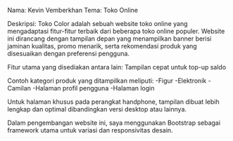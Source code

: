 Nama: Kevin Vemberkhan
Tema: Toko Online

Deskripsi:
Toko Color adalah sebuah website toko online yang mengadaptasi fitur-fitur terbaik dari beberapa toko online populer. Website ini dirancang dengan tampilan depan yang menampilkan banner berisi jaminan kualitas, promo menarik, serta rekomendasi produk yang disesuaikan dengan preferensi pengguna.

Fitur utama yang disediakan antara lain:
Tampilan cepat untuk top-up saldo

Contoh kategori produk yang ditampilkan meliputi:
-Figur
-Elektronik
-Camilan
-Halaman profil pengguna
-Halaman login

Untuk halaman khusus pada perangkat handphone, tampilan dibuat lebih lengkap dan optimal dibandingkan versi desktop atau lainnya.

Dalam pengembangan website ini, saya menggunakan Bootstrap sebagai framework utama untuk variasi dan responsivitas desain.

